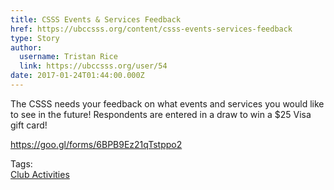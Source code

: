 ```yaml
---
title: CSSS Events & Services Feedback 
href: https://ubccsss.org/content/csss-events-services-feedback
type: Story
author:
  username: Tristan Rice
  link: https://ubccsss.org/user/54
date: 2017-01-24T01:44:00.000Z
---
```


<div class="field field-name-body field-type-text-with-summary field-label-hidden"><div class="field-items"><div class="field-item even"><p>The CSSS needs your feedback on what events and services you would like to see in the future! Respondents are entered in a draw to win a $25 Visa gift card!</p>

<p><a href="https://goo.gl/forms/6BPB9Ez21qTstppo2">https://goo.gl/forms/6BPB9Ez21qTstppo2</a></p>
</div></div></div>    <footer>
    <div class="field field-name-field-tags field-type-taxonomy-term-reference field-label-above"><div class="field-label">Tags:&#xA0;</div><div class="field-items"><div class="field-item even"><a href="/club">Club Activities</a></div></div></div>      </footer>